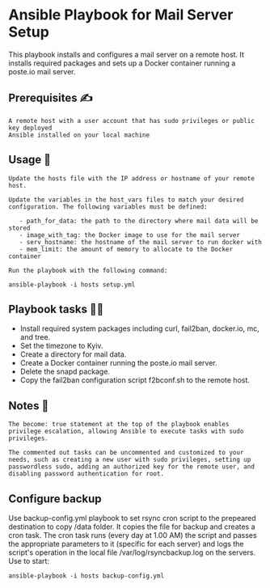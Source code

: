# Ansible Playbook for Mail Server Setup

This playbook installs and configures a mail server on a remote host. It installs required packages and sets up a Docker container running a poste.io mail server.
## Prerequisites :writing_hand:

    A remote host with a user account that has sudo privileges or public key deployed
    Ansible installed on your local machine

## Usage :mechanical_arm:

    Update the hosts file with the IP address or hostname of your remote host.

    Update the variables in the host_vars files to match your desired configuration. The following variables must be defined:
 
       - path_for_data: the path to the directory where mail data will be stored
       - image_with_tag: the Docker image to use for the mail server
       - serv_hostname: the hostname of the mail server to run docker with
       - mem_limit: the amount of memory to allocate to the Docker container

    Run the playbook with the following command:
```
ansible-playbook -i hosts setup.yml
```
## Playbook tasks :man_mechanic:

   - Install required system packages including curl, fail2ban, docker.io, mc, and tree.
   - Set the timezone to Kyiv.
   - Create a directory for mail data.
   - Create a Docker container running the poste.io mail server.
   - Delete the snapd package.
   - Copy the fail2ban configuration script f2bconf.sh to the remote host.

## Notes :notebook:

    The become: true statement at the top of the playbook enables privilege escalation, allowing Ansible to execute tasks with sudo privileges.

    The commented out tasks can be uncommented and customized to your needs, such as creating a new user with sudo privileges, setting up passwordless sudo, adding an authorized key for the remote user, and disabling password authentication for root.

## Configure backup

Use backup-config.yml playbook to set rsync cron script to the prepeared destination to copy /data folder. It copies the file for backup and creates a cron task. The cron task runs (every day at 1.00 AM) the script and passes the appropriate parameters to it (specific for each server) and logs the script's operation in the local file /var/log/rsyncbackup.log on the servers.
Use to start:
```    
ansible-playbook -i hosts backup-config.yml
```
